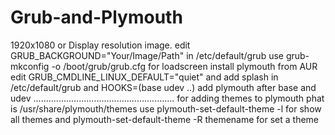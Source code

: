# Grub-and-Plymouth
1920x1080 or Display resolution image.
edit GRUB_BACKGROUND="Your/Image/Path" in /etc/default/grub
use grub-mkconfig -o /boot/grub/grub.cfg
for loadscreen 
install plymouth from AUR
edit 
GRUB_CMDLINE_LINUX_DEFAULT="quiet" and add splash in /etc/default/grub
and 
HOOKS=(base udev ..) add plymouth after base and udev
........................................................
for adding themes to plymouth phat is /usr/share/plymouth/themes
use plymouth-set-default-theme -l for show all themes
and plymouth-set-default-theme -R themename for set a theme

